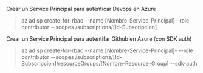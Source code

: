 Crear un Service Principal para autenticar Devops en Azure
> az ad sp create-for-rbac --name [Nombre-Service-Principal]--role contributor --scopes /subscriptions/[Id-Subscripcion]

Crear un Service Principal para autentifar Github en Azure (con SDK auth)
> az ad sp create-for-rbac --name [Nombre-Service-Principal]- --role contributor --scopes /subscriptions/[Id-Subscripcion]/resourceGroups/[Nombre-Resource-Group] --sdk-auth
